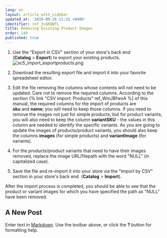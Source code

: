 ```yaml
---
lang: en
layout: article_with_sidebar
updated_at: '2019-09-26 11:31 +0400'
identifier: ref_3cGKQWTL
title: Removing Existing Product Images
order: 140
published: true
---
```

1.  Use the "Export in CSV" section of your store's back end (**Catalog** > **Export**) to export your existing products.
    ![xc5_import_exportproducts.png]({{site.baseurl}}/attachments/ref_OEpBdtQ6/xc5_import_exportproducts.png)
    
2.  Download the resulting export file and import it into your favorite spreadsheet editor.

3.  Edit the file removing the columns whose contents will not need to be updated. Care not to remove the required columns. According to the section {% link "CSV import: Products" ref_WmJBfwxA %} of this manual, the required columns for the import of products are **sku** and **name**; you will need to keep those columns. If you need to remove the images not just for simple products, but for product variants, you will also need to keep the column **variantSKU** - the values in this column are needed to identify the specific variants. As you are going to update the images of products/product variants, you should also keep the columns **images** (for simple products) and **variantImage** (for variants).

4.  For the products/product variants that need to have their images removed, replace the image URL/filepath with the word "NULL" (in capitalized case).

5.  Save the file and re-import it into your store via the "Import by CSV" section in your store's back end  (**Catalog** > **Import**). 

After the import process is completed, you should be able to see that the product or variant images for which you have specified the path as "NULL" have been removed.
## A New Post

Enter text in [Markdown](http://daringfireball.net/projects/markdown/). Use the toolbar above, or click the **?** button for formatting help.
